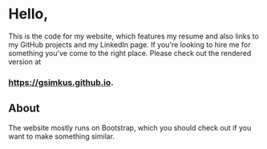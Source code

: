 # Hello, 
This is the code for my website, which features my resume and also links to my GitHub projects and my LinkedIn page. If you're looking to hire me for something you've come to the right place. Please check out the rendered version at 
### https://gsimkus.github.io.

## About

The website mostly runs on Bootstrap, which you should check out if you want to make something similar.
